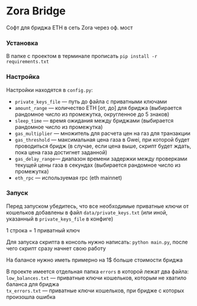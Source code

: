 # Zora Bridge

Софт для бриджа ETH в сеть Zora через оф. мост

### Установка

В папке с проектом в терминале прописать `pip install -r requirements.txt`

### Настройка

Настройки находятся в `config.py`:
* `private_keys_file` — путь до файла с приватными ключами
* `amount_range` — количество ETH [от, до] для бриджа (выбирается рандомное число из промежутка, округленное до 5 знаков)
* `sleep_time` — время ожидания между бриджами (выбирается рандомное число из промежутка)
* `gas_multiplier` — множитель для расчета цен на газ для транзакции
* `gas_threshold` — максимальная цена газа в Gwei, при которой будет проводиться бридж (в случае, если цена выше, скрипт будет ждать, пока цена газа достигнет заданной)
* `gas_delay_range`— диапазон времени задержки между проверками текущей цены газа в секундах (выбирается рандомное число из промежутка)
* `eth_rpc` — используемая rpc (eth mainnet)

### Запуск

Перед запуском убедитесь, что все необходимые приватные ключи от кошельков добавлены в файл `data/private_keys.txt` (или иной, указанный в `private_keys_file` в конфиге)  

1 строка = 1 приватный ключ

Для запуска скрипта в консоль нужно написать: `python main.py`, после чего скрипт сразу начнет свою работу

На балансе нужно иметь примерно на 1$ больше стоимости бриджа

В проекте имеется отдельная папка `errors` в которой лежат два файла:  
`low_balances.txt` — приватные ключи кошельков, которым не хватило баланса для бриджа  
`tx_errors.txt` — приватные ключи кошельков, при бридже с которых произошла ошибка 
